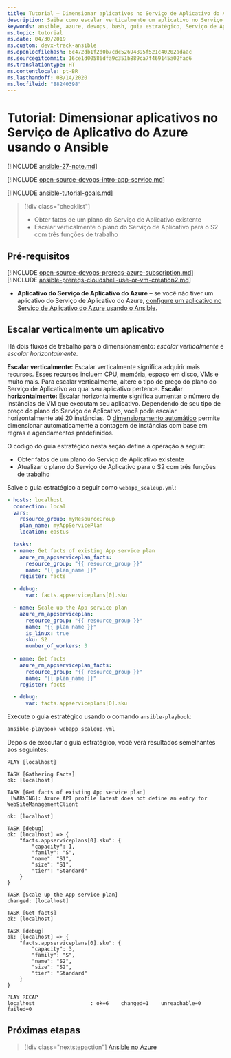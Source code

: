 ```yaml
---
title: Tutorial – Dimensionar aplicativos no Serviço de Aplicativo do Azure usando o Ansible
description: Saiba como escalar verticalmente um aplicativo no Serviço de Aplicativo do Azure
keywords: ansible, azure, devops, bash, guia estratégico, Serviço de Aplicativo do Azure, aplicativo Web, escala, Java
ms.topic: tutorial
ms.date: 04/30/2019
ms.custom: devx-track-ansible
ms.openlocfilehash: 6c472db1f2d0b7cdc52694895f521c40202adaac
ms.sourcegitcommit: 16ce1d00586dfa9c351b889ca7f469145a02fad6
ms.translationtype: HT
ms.contentlocale: pt-BR
ms.lasthandoff: 08/14/2020
ms.locfileid: "88240398"
---
```

# <a name="tutorial-scale-apps-in-azure-app-service-using-ansible"></a>Tutorial: Dimensionar aplicativos no Serviço de Aplicativo do Azure usando o Ansible

[!INCLUDE [ansible-27-note.md](includes/ansible-27-note.md)]

[!INCLUDE [open-source-devops-intro-app-service.md](../includes/open-source-devops-intro-app-service.md)]

[!INCLUDE [ansible-tutorial-goals.md](includes/ansible-tutorial-goals.md)]

> [!div class="checklist"]
>
> * Obter fatos de um plano do Serviço de Aplicativo existente
> * Escalar verticalmente o plano do Serviço de Aplicativo para o S2 com três funções de trabalho

## <a name="prerequisites"></a>Pré-requisitos

[!INCLUDE [open-source-devops-prereqs-azure-subscription.md](../includes/open-source-devops-prereqs-azure-subscription.md)]
[!INCLUDE [ansible-prereqs-cloudshell-use-or-vm-creation2.md](includes/ansible-prereqs-cloudshell-use-or-vm-creation2.md)]
- **Aplicativo do Serviço de Aplicativo do Azure** – se você não tiver um aplicativo do Serviço de Aplicativo do Azure, [configure um aplicativo no Serviço de Aplicativo do Azure usando o Ansible](azure-web-apps-configure.md).

## <a name="scale-up-an-app"></a>Escalar verticalmente um aplicativo

Há dois fluxos de trabalho para o dimensionamento: *escalar verticalmente* e *escalar horizontalmente*.

**Escalar verticalmente:** Escalar verticalmente significa adquirir mais recursos. Esses recursos incluem CPU, memória, espaço em disco, VMs e muito mais. Para escalar verticalmente, altere o tipo de preço do plano do Serviço de Aplicativo ao qual seu aplicativo pertence. 
**Escalar horizontalmente:** Escalar horizontalmente significa aumentar o número de instâncias de VM que executam seu aplicativo. Dependendo de seu tipo de preço do plano do Serviço de Aplicativo, você pode escalar horizontalmente até 20 instâncias. O [dimensionamento automático](/azure/azure-monitor/platform/autoscale-get-started) permite dimensionar automaticamente a contagem de instâncias com base em regras e agendamentos predefinidos.

O código do guia estratégico nesta seção define a operação a seguir:

* Obter fatos de um plano do Serviço de Aplicativo existente
* Atualizar o plano do Serviço de Aplicativo para o S2 com três funções de trabalho

Salve o guia estratégico a seguir como `webapp_scaleup.yml`:

```yml
- hosts: localhost
  connection: local
  vars:
    resource_group: myResourceGroup
    plan_name: myAppServicePlan
    location: eastus

  tasks:
  - name: Get facts of existing App service plan
    azure_rm_appserviceplan_facts:
      resource_group: "{{ resource_group }}"
      name: "{{ plan_name }}"
    register: facts

  - debug: 
      var: facts.appserviceplans[0].sku

  - name: Scale up the App service plan
    azure_rm_appserviceplan:
      resource_group: "{{ resource_group }}"
      name: "{{ plan_name }}"
      is_linux: true
      sku: S2
      number_of_workers: 3
      
  - name: Get facts
    azure_rm_appserviceplan_facts:
      resource_group: "{{ resource_group }}"
      name: "{{ plan_name }}"
    register: facts

  - debug: 
      var: facts.appserviceplans[0].sku
```

Execute o guia estratégico usando o comando `ansible-playbook`:

```bash
ansible-playbook webapp_scaleup.yml
```

Depois de executar o guia estratégico, você verá resultados semelhantes aos seguintes:

```Output
PLAY [localhost] 

TASK [Gathering Facts] 
ok: [localhost]

TASK [Get facts of existing App service plan] 
 [WARNING]: Azure API profile latest does not define an entry for WebSiteManagementClient

ok: [localhost]

TASK [debug] 
ok: [localhost] => {
    "facts.appserviceplans[0].sku": {
        "capacity": 1,
        "family": "S",
        "name": "S1",
        "size": "S1",
        "tier": "Standard"
    }
}

TASK [Scale up the App service plan] 
changed: [localhost]

TASK [Get facts] 
ok: [localhost]

TASK [debug] 
ok: [localhost] => {
    "facts.appserviceplans[0].sku": {
        "capacity": 3,
        "family": "S",
        "name": "S2",
        "size": "S2",
        "tier": "Standard"
    }
}

PLAY RECAP 
localhost                  : ok=6    changed=1    unreachable=0    failed=0 
```

## <a name="next-steps"></a>Próximas etapas

> [!div class="nextstepaction"] 
> [Ansible no Azure](/azure/ansible/)